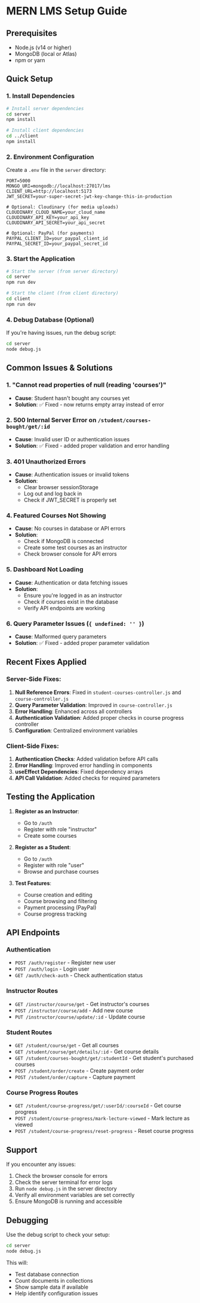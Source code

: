 # MERN LMS Setup Guide

## Prerequisites
- Node.js (v14 or higher)
- MongoDB (local or Atlas)
- npm or yarn

## Quick Setup

### 1. Install Dependencies

```bash
# Install server dependencies
cd server
npm install

# Install client dependencies
cd ../client
npm install
```

### 2. Environment Configuration

Create a `.env` file in the `server` directory:

```env
PORT=5000
MONGO_URI=mongodb://localhost:27017/lms
CLIENT_URL=http://localhost:5173
JWT_SECRET=your-super-secret-jwt-key-change-this-in-production

# Optional: Cloudinary (for media uploads)
CLOUDINARY_CLOUD_NAME=your_cloud_name
CLOUDINARY_API_KEY=your_api_key
CLOUDINARY_API_SECRET=your_api_secret

# Optional: PayPal (for payments)
PAYPAL_CLIENT_ID=your_paypal_client_id
PAYPAL_SECRET_ID=your_paypal_secret_id
```

### 3. Start the Application

```bash
# Start the server (from server directory)
cd server
npm run dev

# Start the client (from client directory)
cd client
npm run dev
```

### 4. Debug Database (Optional)

If you're having issues, run the debug script:

```bash
cd server
node debug.js
```

## Common Issues & Solutions

### 1. "Cannot read properties of null (reading 'courses')"
- **Cause**: Student hasn't bought any courses yet
- **Solution**: ✅ Fixed - now returns empty array instead of error

### 2. 500 Internal Server Error on `/student/courses-bought/get/:id`
- **Cause**: Invalid user ID or authentication issues
- **Solution**: ✅ Fixed - added proper validation and error handling

### 3. 401 Unauthorized Errors
- **Cause**: Authentication issues or invalid tokens
- **Solution**: 
  - Clear browser sessionStorage
  - Log out and log back in
  - Check if JWT_SECRET is properly set

### 4. Featured Courses Not Showing
- **Cause**: No courses in database or API errors
- **Solution**:
  - Check if MongoDB is connected
  - Create some test courses as an instructor
  - Check browser console for API errors

### 5. Dashboard Not Loading
- **Cause**: Authentication or data fetching issues
- **Solution**:
  - Ensure you're logged in as an instructor
  - Check if courses exist in the database
  - Verify API endpoints are working

### 6. Query Parameter Issues (`{ undefined: '' }`)
- **Cause**: Malformed query parameters
- **Solution**: ✅ Fixed - added proper parameter validation

## Recent Fixes Applied

### Server-Side Fixes:
1. **Null Reference Errors**: Fixed in `student-courses-controller.js` and `course-controller.js`
2. **Query Parameter Validation**: Improved in `course-controller.js`
3. **Error Handling**: Enhanced across all controllers
4. **Authentication Validation**: Added proper checks in course progress controller
5. **Configuration**: Centralized environment variables

### Client-Side Fixes:
1. **Authentication Checks**: Added validation before API calls
2. **Error Handling**: Improved error handling in components
3. **useEffect Dependencies**: Fixed dependency arrays
4. **API Call Validation**: Added checks for required parameters

## Testing the Application

1. **Register as an Instructor**:
   - Go to `/auth`
   - Register with role "instructor"
   - Create some courses

2. **Register as a Student**:
   - Go to `/auth`
   - Register with role "user"
   - Browse and purchase courses

3. **Test Features**:
   - Course creation and editing
   - Course browsing and filtering
   - Payment processing (PayPal)
   - Course progress tracking

## API Endpoints

### Authentication
- `POST /auth/register` - Register new user
- `POST /auth/login` - Login user
- `GET /auth/check-auth` - Check authentication status

### Instructor Routes
- `GET /instructor/course/get` - Get instructor's courses
- `POST /instructor/course/add` - Add new course
- `PUT /instructor/course/update/:id` - Update course

### Student Routes
- `GET /student/course/get` - Get all courses
- `GET /student/course/get/details/:id` - Get course details
- `GET /student/courses-bought/get/:studentId` - Get student's purchased courses
- `POST /student/order/create` - Create payment order
- `POST /student/order/capture` - Capture payment

### Course Progress Routes
- `GET /student/course-progress/get/:userId/:courseId` - Get course progress
- `POST /student/course-progress/mark-lecture-viewed` - Mark lecture as viewed
- `POST /student/course-progress/reset-progress` - Reset course progress

## Support

If you encounter any issues:
1. Check the browser console for errors
2. Check the server terminal for error logs
3. Run `node debug.js` in the server directory
4. Verify all environment variables are set correctly
5. Ensure MongoDB is running and accessible

## Debugging

Use the debug script to check your setup:

```bash
cd server
node debug.js
```

This will:
- Test database connection
- Count documents in collections
- Show sample data if available
- Help identify configuration issues 